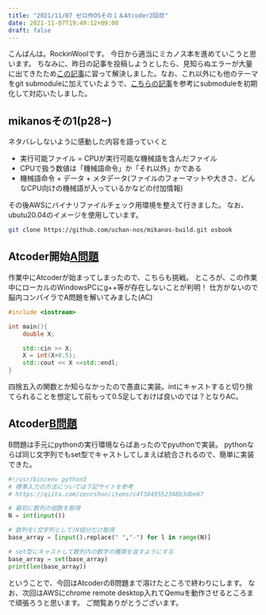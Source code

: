```yaml
---
title: "2021/11/07 ゼロ作OSその１＆Atcoder2回目"
date: 2021-11-07T19:49:12+09:00
draft: false
---
```


こんばんは。RockinWoolです。
今日から適当にミカノス本を進めていこうと思います。
ちなみに、昨日の記事を投稿しようとしたら、見知らぬエラーが大量に出てきたため[この記事](https://infraya.work/posts/hugo_mypage_git_clone_error/)に習って解決しました。なお、これ以外にも他のテーマをgit submoduleに加えていたようで、[こちらの記事](https://qiita.com/k_yamashita/items/040c04f8798d2384806e)を参考にsubmoduleを初期化して対応いたしました。

## mikanosその1(p28~)
ネタバレしないように感動した内容を語っていくと
- 実行可能ファイル = CPUが実行可能な機械語を含んだファイル
- CPUで扱う数値は「機械語命令」か「それ以外」かである
- 機械語命令 + データ + メタデータ(ファイルのフォーマットや大きさ、どんなCPU向けの機械語が入っているかなどの付加情報)

その後AWSにバイナリファイルチェック用環境を整えて行きました。
なお、ubutu20.04のイメージを使用しています。
```bash
git clone https://github.com/uchan-nos/mikanos-build.git osbook
```
## Atcoder開始[A問題](https://atcoder.jp/contests/abc226/tasks/abc226_a)
作業中にAtcoderが始まってしまったので、こちらも挑戦。
ところが、この作業中にローカルのWindowsPCにg++等が存在しないことが判明！
仕方がないので脳内コンパイラでA問題を解いてみました(AC)

```cpp
#include <iostream>

int main(){
    double X;

    std::cin >> X;
    X = int(X+0.5);
    std::cout << X <<std::endl;
}
```
四捨五入の関数とか知らなかったので愚直に実装。intにキャストすると切り捨てられることを想定して前もって0.5足しておけば良いのでは？となりAC。

## Atcoder[B問題](https://atcoder.jp/contests/abc226/tasks/abc226_b)
B問題は手元にpythonの実行環境ならばあったのでpyuthonで実装。
pythonならば同じ文字列でもset型でキャストしてしまえば統合されるので、簡単に実装できた。
```python
#!/usr/bin/env python3
# 標準入力の方法については下記サイトを参考
# https://qiita.com/zenrshon/items/c4f3849552348b3dbe67

# 最初に数列の個数を取得
N = int(input())

# 数列を(文字列として)N個分だけ取得
base_array = [input().replace(" ","-") for l in range(N)]

# set型にキャストして数列内の数字の種類を返すようにする
base_array = set(base_array)
print(len(base_array))
```

ということで、今回はAtcoderのB問題まで溶けたところで終わりにします。
なお、次回はAWSにchrome remote desktop入れてQemuを動作させるところまで頑張ろうと思います。
ご閲覧ありがとうございます。